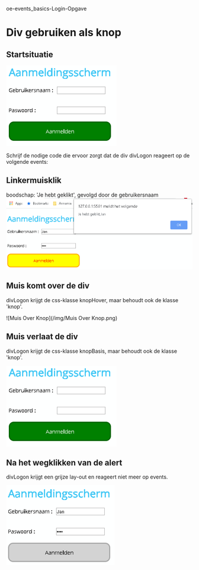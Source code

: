 oe-events_basics-Login-Opgave
# Div gebruiken als knop
## Startsituatie
![Startscherm](/img/StartScherm.png)

Schrijf de nodige code die ervoor zorgt dat de div divLogon reageert op de volgende events:
## Linkermuisklik
boodschap: 'Je hebt geklikt', gevolgd door de gebruikersnaam
![Geklikt](/img/Geklikt.png)
## Muis komt over de div
divLogon krijgt de css-klasse knopHover, maar behoudt ook de klasse 'knop'.

![Muis Over Knop](/img/Muis Over Knop.png)
## Muis verlaat de div
divLogon krijgt de css-klasse knopBasis, maar behoudt ook de klasse 'knop'.

![Startscherm](/img/StartScherm.png)
## Na het wegklikken van de alert
divLogon krijgt een grijze lay-out en reageert niet meer op events.

![Lay-out knop na klik](/img/NaKlik.png)
